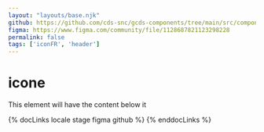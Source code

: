 ```yaml
---
layout: "layouts/base.njk"
github: https://github.com/cds-snc/gcds-components/tree/main/src/components/gcds-icon
figma: https://www.figma.com/community/file/1128687821123298228
permalink: false
tags: ['iconFR', 'header']
---
```


# icone

This element will have the content below it

{% docLinks locale stage figma github %}
{% enddocLinks %}
